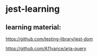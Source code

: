 # jest-learning

## learning material:

https://github.com/testing-library/jest-dom

https://github.com/A11yance/aria-query
